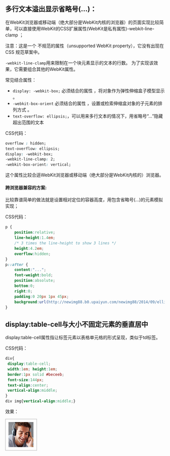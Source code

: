 ## 多行文本溢出显示省略号(…)：

在WebKit浏览器或移动端（绝大部分是WebKit内核的浏览器）的页面实现比较简单，可以直接使用WebKit的CSS扩展属性(WebKit是私有属性)-webkit-line-clamp ；

注意：这是一个 不规范的属性（unsupported WebKit property），它没有出现在 CSS 规范草案中。

`-webkit-line-clamp`用来限制在一个块元素显示的文本的行数。 为了实现该效果，它需要组合其他的WebKit属性。

常见结合属性：

  * `display: -webkit-box;` 必须结合的属性 ，将对象作为弹性伸缩盒子模型显示 。
  * `-webkit-box-orient` 必须结合的属性 ，设置或检索伸缩盒对象的子元素的排列方式 。
  * `text-overflow: ellipsis;`，可以用来多行文本的情况下，用省略号“…”隐藏超出范围的文本 
  
CSS代码：
```css
overflow : hidden;
text-overflow: ellipsis;
display: -webkit-box;
-webkit-line-clamp: 2;
-webkit-box-orient: vertical;
```
这个属性比较合适WebKit浏览器或移动端（绝大部分是WebKit内核的）浏览器。

#### 跨浏览器兼容的方案:

比较靠谱简单的做法就是设置相对定位的容器高度，用包含省略号(…)的元素模拟实现；

CSS代码：
```css
p {
    position:relative;
    line-height:1.4em;
    /* 3 times the line-height to show 3 lines */
    height:4.2em;
    overflow:hidden;
}
p::after {
    content:"...";
    font-weight:bold;
    position:absolute;
    bottom:0;
    right:0;
    padding:0 20px 1px 45px;
    background:url(http://newimg88.b0.upaiyun.com/newimg88/2014/09/ellipsis_bg.png) repeat-y;
}
```

## display:table-cell与大小不固定元素的垂直居中
display:table-cell属性指让标签元素以表格单元格的形式呈现，类似于td标签。

CSS代码：
```css
div{
 display:table-cell; 
 width:1em; height:1em; 
 border:1px solid #beceeb; 
 font-size:144px; 
 text-align:center; 
 vertical-align:middle;
} 
div img{vertical-align:middle;}
```
效果：

![](img/user02.jpg)
